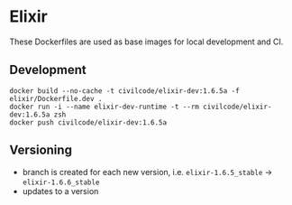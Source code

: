 # Elixir

These Dockerfiles are used as base images for local development and CI.

## Development

    docker build --no-cache -t civilcode/elixir-dev:1.6.5a -f elixir/Dockerfile.dev .
    docker run -i --name elixir-dev-runtime -t --rm civilcode/elixir-dev:1.6.5a zsh
    docker push civilcode/elixir-dev:1.6.5a

## Versioning

*  branch is created for each new version, i.e. `elixir-1.6.5_stable` -> `elixir-1.6.6_stable`
*  updates to a version
```

